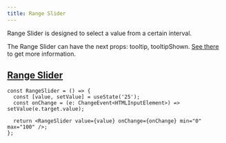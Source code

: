 ```yaml
---
title: Range Slider
---
```


Range Slider is designed to select a value from a certain interval.

The Range Slider can have the next props: tooltip, tooltipShown. [See there](/storybook/?path=/docs/core-progress-rangeslider--docs) to get more information.

## [Range Slider](/storybook/?path=/story/core-progress-rangeslider--default-progress)

```tsx
const RangeSlider = () => {
  const [value, setValue] = useState('25');
  const onChange = (e: ChangeEvent<HTMLInputElement>) => setValue(e.target.value);

  return <RangeSlider value={value} onChange={onChange} min="0" max="100" />;
};
```
